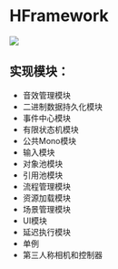 # HFramework
![](https://img.shields.io/badge/version-2.0.1-blue)

## 实现模块：

- 音效管理模块
- 二进制数据持久化模块
- 事件中心模块
- 有限状态机模块
- 公共Mono模块
- 输入模块
- 对象池模块
- 引用池模块
- 流程管理模块
- 资源加载模块
- 场景管理模块
- UI模块
- 延迟执行模块
- 单例
- 第三人称相机和控制器
